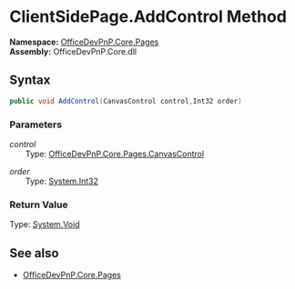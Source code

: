 # ClientSidePage.AddControl Method  
**Namespace:** [OfficeDevPnP.Core.Pages](OfficeDevPnP.Core.Pages.md)  
**Assembly:** OfficeDevPnP.Core.dll  
## Syntax
```C#
public void AddControl(CanvasControl control,Int32 order)
```
### Parameters
*control*  
&emsp;&emsp;Type: [OfficeDevPnP.Core.Pages.CanvasControl](OfficeDevPnP.Core.Pages.CanvasControl.md) 
&emsp;&emsp;  
  
*order*  
&emsp;&emsp;Type: [System.Int32](System.Int32.md) 
&emsp;&emsp;  
  
### Return Value
Type: [System.Void](System.Void.md  
)
## See also
- [OfficeDevPnP.Core.Pages](OfficeDevPnP.Core.Pages.md)

